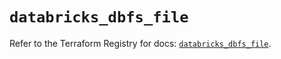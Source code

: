 # `databricks_dbfs_file`

Refer to the Terraform Registry for docs: [`databricks_dbfs_file`](https://registry.terraform.io/providers/databricks/databricks/1.45.0/docs/resources/dbfs_file).
